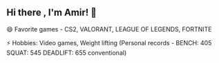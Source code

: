 ## Hi there , I'm Amir! 👋


😄 Favorite games - CS2, VALORANT, LEAGUE OF LEGENDS, FORTNITE

⚡ Hobbies: Video games, Weight lifting (Personal records - BENCH: 405 SQUAT: 545 DEADLIFT: 655 conventional) 

